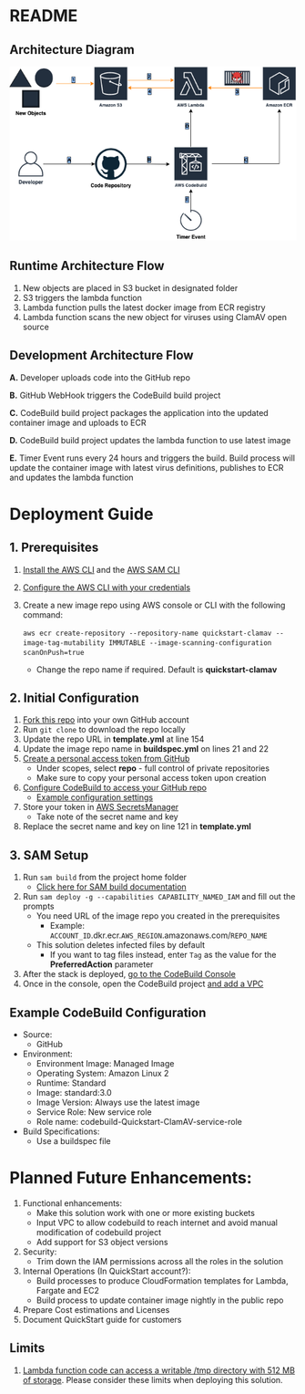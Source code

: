 # README

## Architecture Diagram

![Architecture Diagram!](/QuickStart-ClamAV.png "Quick Start ClamAV")

## Runtime Architecture Flow

1. New objects are placed in S3 bucket in designated folder
2. S3 triggers the lambda function 
3. Lambda function pulls the latest docker image from ECR registry
4. Lambda function scans the new object for viruses using ClamAV open source

## Development Architecture Flow

**A.** Developer uploads code into the GitHub repo

**B.** GitHub WebHook triggers the CodeBuild build project

**C.** CodeBuild build project packages the application into the updated container image and uploads to ECR

**D.** CodeBuild build project updates the lambda function to use latest image

**E.** Timer Event runs every 24 hours and triggers the build. Build process will update the container image with latest virus definitions, publishes to ECR and updates the lambda function

# Deployment Guide

## 1. Prerequisites
1. [Install the AWS CLI](https://docs.aws.amazon.com/cli/latest/userguide/install-cliv2.html) and the [AWS SAM CLI](https://docs.aws.amazon.com/serverless-application-model/latest/developerguide/serverless-sam-cli-install.html)
2. [Configure the AWS CLI with your credentials](https://docs.aws.amazon.com/cli/latest/userguide/cli-chap-configure.html)
3. Create a new image repo using AWS console or CLI with the following command:

    `aws ecr create-repository --repository-name quickstart-clamav --image-tag-mutability IMMUTABLE --image-scanning-configuration scanOnPush=true`

    - Change the repo name if required. Default is **quickstart-clamav**

## 2. Initial Configuration

1. [Fork this repo](https://guides.github.com/activities/forking/) into your own GitHub account 
2. Run `git clone` to download the repo locally
3. Update the repo URL in **template.yml** at line 154
4. Update the image repo name in **buildspec.yml** on lines 21 and 22
5. [Create a personal access token from GitHub](https://docs.github.com/en/github/authenticating-to-github/creating-a-personal-access-token) 
   -  Under scopes, select **repo** - full control of private repositories
   -  Make sure to copy your personal access token upon creation
6. [Configure CodeBuild to access your GitHub repo](https://docs.aws.amazon.com/codebuild/latest/userguide/access-tokens.html)
   - [Example configuration settings](#example-codebuild-configuration)
7. Store your token in [AWS SecretsManager](https://docs.aws.amazon.com/secretsmanager/latest/userguide/intro.html)
   - Take note of the secret name and key
8. Replace the secret name and key on line 121 in **template.yml**

## 3. SAM Setup

1. Run `sam build` from the project home folder
   - [Click here for SAM build documentation](https://docs.aws.amazon.com/serverless-application-model/latest/developerguide/sam-cli-command-reference-sam-build.html)
2. Run `sam deploy -g --capabilities CAPABILITY_NAMED_IAM` and fill out the prompts
   - You need URL of the image repo you created in the prerequisites
     - Example: `ACCOUNT_ID`.dkr.ecr.`AWS_REGION`.amazonaws.com/`REPO_NAME`
   - This solution deletes infected files by default
     - If you want to tag files instead, enter `Tag` as the value for the **PreferredAction** parameter
3. After the stack is deployed, [go to the CodeBuild Console](https://console.aws.amazon.com/codesuite/codebuild/projects) 
4. Once in the console, open the CodeBuild project [and add a VPC](https://docs.aws.amazon.com/codebuild/latest/userguide/vpc-support.html)

## Example CodeBuild Configuration

- Source:
  - GitHub
- Environment:
  - Environment Image: Managed Image
  - Operating System: Amazon Linux 2
  - Runtime: Standard
  - Image: standard:3.0
  - Image Version: Always use the latest image
  - Service Role: New service role
  - Role name: codebuild-Quickstart-ClamAV-service-role
- Build Specifications:
  - Use a buildspec file

# Planned Future Enhancements:

1. Functional enhancements:
    - Make this solution work with one or more existing buckets
    - Input VPC to allow codebuild to reach internet and avoid manual modification of codebuild project
    - Add support for S3 object versions
2. Security:
    - Trim down the IAM permissions across all the roles in the solution
3. Internal Operations (In QuickStart account?):
    - Build processes to produce CloudFormation templates for Lambda, Fargate and EC2
    - Build process to update container image nightly in the public repo
4. Prepare Cost estimations and Licenses
5. Document QuickStart guide for customers

## Limits
1. [Lambda function code can access a writable /tmp directory with 512 MB of storage](https://docs.aws.amazon.com/lambda/latest/dg/images-create.html#images-reqs). Please consider these limits when deploying this solution.

